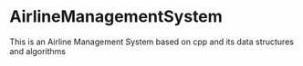# AirlineManagementSystem
This is an Airline Management System  based on cpp and its data structures and algorithms
